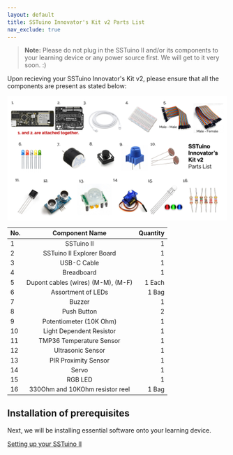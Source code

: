 ```yaml
---
layout: default
title: SSTuino Innovator's Kit v2 Parts List
nav_exclude: true
---
```


> **Note:** Please do not plug in the SSTuino II and/or its components to your learning device or any power source first. We will get to it very soon. :)

Upon recieving your SSTuino Innovator's Kit v2, please ensure that all the components are present as stated below:

![Parts List](assets/partslist.png)

| No. | Component Name                       | Quantity  |
|---- |:------------------------------------:| ---------:|
| 1   | SSTuino II                           | 1         |
| 2   | SSTuino II Explorer Board            | 1         |
| 3   | USB-C Cable                          | 1         |
| 4   | Breadboard                           | 1         |
| 5   | Dupont cables (wires) (M-M), (M-F)   | 1 Each    |
| 6   | Assortment of LEDs                   | 1 Bag     |
| 7   | Buzzer                               | 1         |
| 8   | Push Button                          | 2         |
| 9   | Potentiometer (10K Ohm)              | 1         |
| 10  | Light Dependent Resistor             | 1         |
| 11  | TMP36 Temperature Sensor             | 1         |
| 12  | Ultrasonic Sensor                    | 1         |
| 13  | PIR Proximity Sensor                 | 1         |
| 14  | Servo                                | 1         |
| 15  | RGB LED                              | 1         |
| 16  | 330Ohm and 10KOhm resistor reel      | 1 Bag     |

## Installation of prerequisites

Next, we will be installing essential software onto your learning device.

[Setting up your SSTuino II](../setup/index.md)
